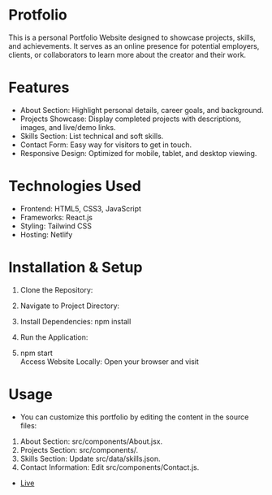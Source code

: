 # Protfolio

This is a personal Portfolio Website designed to showcase projects, skills, and achievements. It serves as an online presence for potential employers, clients, or collaborators to learn more about the creator and their work.

# Features

* About Section: Highlight personal details, career goals, and background.
* Projects Showcase: Display completed projects with descriptions, images, and live/demo links.
* Skills Section: List technical and soft skills.
* Contact Form: Easy way for visitors to get in touch.
* Responsive Design: Optimized for mobile, tablet, and desktop viewing.

# Technologies Used
* Frontend: HTML5, CSS3, JavaScript
* Frameworks: React.js 
* Styling: Tailwind CSS 
* Hosting: Netlify

# Installation & Setup

1. Clone the Repository:

2. Navigate to Project Directory:

3. Install Dependencies:
npm install  

4. Run the Application:
 
5. npm start  
Access Website Locally:
Open your browser and visit

# Usage
* You can customize this portfolio by editing the content in the source files:

1. About Section: src/components/About.jsx.
2. Projects Section: src/components/.
3. Skills Section: Update src/data/skills.json.
4. Contact Information: Edit src/components/Contact.js.




- [Live](https://zingy-empanada-3561d0.netlify.app/)